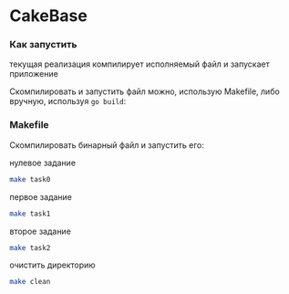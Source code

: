 # CakeBase 

### Как запустить 
текущая реализация компилирует исполняемый файл и запускает 
приложение 

Скомпилировать и запустить файл можно, использую Makefile, либо вручную, используя `go build`:

### Makefile 
 Скомпилировать бинарный файл и запустить его:
 
нулевое задание 
```bash
make task0
```
первое задание 
```bash
make task1
```
второе задание 
```bash
make task2
```


очистить директорию 
```bash
make clean
```
